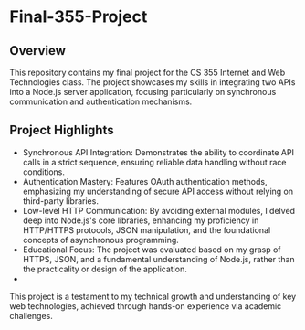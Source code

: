 # Final-355-Project
## Overview
This repository contains my final project for the CS 355 Internet and Web Technologies class. The project showcases my skills in integrating two APIs into a Node.js server application, focusing particularly on synchronous communication and authentication mechanisms.

## Project Highlights
- Synchronous API Integration: Demonstrates the ability to coordinate API calls in a strict sequence, ensuring reliable data handling without race conditions.
- Authentication Mastery: Features OAuth authentication methods, emphasizing my understanding of secure API access without relying on third-party libraries.
- Low-level HTTP Communication: By avoiding external modules, I delved deep into Node.js's core libraries, enhancing my proficiency in HTTP/HTTPS protocols, JSON manipulation, and the foundational concepts of asynchronous 
 programming.
- Educational Focus: The project was evaluated based on my grasp of HTTPS, JSON, and a fundamental understanding of Node.js, rather than the practicality or design of the application.
- 
This project is a testament to my technical growth and understanding of key web technologies, achieved through hands-on experience via academic challenges.

